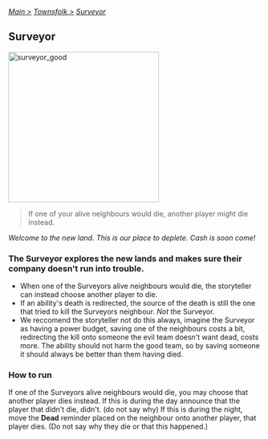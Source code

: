[*Main >*](https://github.com/PowerofMoll/Mining-Timing---A-fancreation-to-Blood-on-the-Clocktower/blob/main/README.md)
[_Townsfolk >_](https://github.com/PowerofMoll/Mining-Timing---A-fancreation-to-Blood-on-the-Clocktower/blob/main/Townsfolk/README.md)
[_Surveyor_](https://github.com/PowerofMoll/Mining-Timing---A-fancreation-to-Blood-on-the-Clocktower/blob/main/Townsfolk/Surveyor/README.md)

## Surveyor

<img src="https://github.com/user-attachments/assets/ab89804d-6658-4082-a0f0-c9c6769a00ad" alt="surveyor_good" width="300" height="300">

> If one of your alive neighbours would die, another player might die instead.

*Welcome to the new land. This is our place to deplete. Cash is soon come!*

### The Surveyor explores the new lands and makes sure their company doesn't run into trouble.
- When one of the Surveyors alive neighbours would die, the storyteller can instead choose another player to die.
- If an ability's death is redirected, the source of the death is still the one that tried to kill the Surveyors neighbour. *Not* the Surveyor.
- We reccomend the storyteller not do this always, imagine the Surveyor as having a power budget, saving one of the neighbours costs a bit, redirecting the kill onto someone the evil team doesn't want dead, costs more. The ability should not harm the good team, so by saving someone it should always be better than them having died.

### How to run
If one of the Surveyors alive neighbours would die, you may choose that another player dies instead. If this is during the day announce that the player that didn't die, didn't. (do not say why) If this is during the night, move the **Dead** reminder placed on the neighbour onto another player, that player dies. (Do not say why they die or that this happened.)
